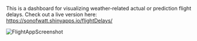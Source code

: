 This is a dashboard for visualizing weather-related actual or prediction flight delays.
Check out a live version here: https://sonofwatt.shinyapps.io/flightDelays/

![FlightAppScreenshot](https://docwatson.ai/wp-content/uploads/2021/12/flightApp-1024x629.png)



